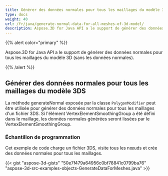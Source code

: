 ```yaml
---
title: Générer des données normales pour tous les maillages du modèle 3D
type: docs
weight: 40
url: /fr/java/generate-normal-data-for-all-meshes-of-3d-model/
description: Aspose.3D for Java API a le support de générer des données normales pour tous les maillages du modèle 3D (sans les données normales).
---
```

{{% alert color="primary" %}} 

Aspose.3D for Java API a le support de générer des données normales pour tous les maillages du modèle 3D (sans les données normales).

{{% /alert %}} 
##  **Générer des données normales pour tous les maillages du modèle 3DS**
La méthode generateNormal exposée par la classe `PolygonModifier` peut être utilisée pour générer des données normales pour tous les maillages d'un fichier 3DS. Si l'élément VertexElementSmoothingGroup a été défini dans le maillage, les données normales générées seront lissées par le VertexElementSmoothingGroup.
###  **Échantillon de programmation**
Cet exemple de code charge un fichier 3DS, visite tous les nœuds et crée des données normales pour tous les maillages.

{{< gist "aspose-3d-gists" "50e7f479a64956c0bf78841c0799ba76" "aspose-3d-src-examples-objects-GenerateDataForMeshes.java" >}}
